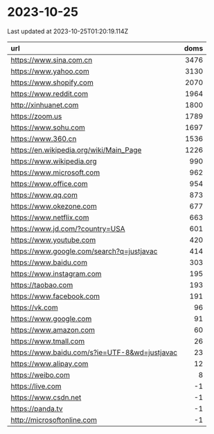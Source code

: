 # 2023-10-25

<!-- BEGIN -->
Last updated at 2023-10-25T01:20:19.114Z

url | doms
:- | -:
https://www.sina.com.cn | 3476
https://www.yahoo.com | 3130
https://www.shopify.com | 2070
https://www.reddit.com | 1964
http://xinhuanet.com | 1800
https://zoom.us | 1789
https://www.sohu.com | 1697
https://www.360.cn | 1536
https://en.wikipedia.org/wiki/Main_Page | 1226
https://www.wikipedia.org | 990
https://www.microsoft.com | 962
https://www.office.com | 954
https://www.qq.com | 873
https://www.okezone.com | 677
https://www.netflix.com | 663
https://www.jd.com/?country=USA | 601
https://www.youtube.com | 420
https://www.google.com/search?q=justjavac | 414
https://www.baidu.com | 303
https://www.instagram.com | 195
https://taobao.com | 193
https://www.facebook.com | 191
https://vk.com | 96
https://www.google.com | 91
https://www.amazon.com | 60
https://www.tmall.com | 26
https://www.baidu.com/s?ie=UTF-8&wd=justjavac | 23
https://www.alipay.com | 12
https://weibo.com | 8
https://live.com | -1
https://www.csdn.net | -1
https://panda.tv | -1
http://microsoftonline.com | -1
<!-- END -->

